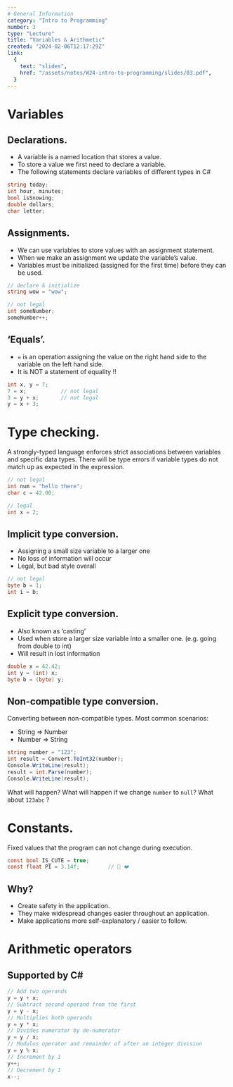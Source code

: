 ```yaml
---
# General Information
category: "Intro to Programming"
number: 3
type: "Lecture"
title: "Variables & Arithmetic"
created: "2024-02-06T12:17:29Z"
link:
  {
    text: "slides",
    href: "/assets/notes/W24-intro-to-programming/slides/03.pdf",
  }
---
```


# Variables

## Declarations.

- A variable is a named location that stores a value.
- To store a value we first need to declare a variable.
- The following statements declare variables of different types in C#

```cs
string today;
int hour, minutes;
bool isSnowing;
double dollars;
char letter;
```

## Assignments.

- We can use variables to store values with an assignment statement.
- When we make an assignment we update the variable’s value.
- Variables must be initialized (assigned for the first time) before they can be used.

```cs
// declare & initialize
string wow = "wow";

// not legal
int someNumber;
someNumber++;
```

## ‘Equals’.

- `=` is an operation assigning the value on the right hand side to the variable on the left hand side.
- It is NOT a statement of equality !!

```cs
int x, y = 7;
7 = x;           // not legal
3 = y + x;       // not legal
y = x + 3;
```

# Type checking.

A strongly-typed language enforces strict associations between variables and specific data types.
There will be type errors if variable types do not match up as expected in the expression.

```cs
// not legal
int num = "hello there";
char c = 42.00;

// legal
int x = 2;
```

## Implicit type conversion.

- Assigning a small size variable to a larger one
- No loss of information will occur
- Legal, but bad style overall

```cs
// not legal
byte b = 1;
int i = b;
```

## Explicit type conversion.

- Also known as ‘casting’
- Used when store a larger size variable into a smaller one.​ (e.g. going from double to int)
- Will result in lost information

```cs
double x = 42.42;
int y = (int) x;
byte b = (byte) y;
```

## Non-compatible type conversion.

Converting between non-compatible types. Most common scenarios:

- String ⇒ Number
- Number ⇒ String

```cs
string number = "123";
int result = Convert.ToInt32(number);
Console.WriteLine(result);
result = int.Parse(number);
Console.WriteLine(result);
```

What will happen? What will happen if we change `number` to `null`? What about `123abc` ?

# Constants.

Fixed values that the program can not change during execution.

```cs
const bool IS_CUTE = true;
const float PI = 3.14f;         // 🥧 ❤️
```

## Why?

- Create safety in the application.​
- They make widespread changes easier throughout an application.​
- Make applications more self-explanatory / easier to follow.

# Arithmetic operators

## Supported by C#

```cs
// Add two operands
y = y + x;
// Subtract second operand from the first
y = y - x;
// Multiplies both operands
y = y * x;
// Divides numerator by de-numerator
y = y / x;
// Modulus operator and remainder of after an integer division
y = y % x;
// Increment by 1
y++;
// Decrement by 1
x--;
```
